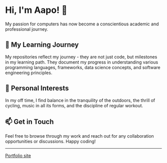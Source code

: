 # Hi, I'm Aapo! 👋

 My passion for computers has now become a conscientious academic and professional journey.

## 🌇 My Learning Journey

My repositories reflect my journey - they are not just code, but milestones in my learning path. They document my progress in understanding various programming languages, frameworks, data science concepts, and software engineering principles.

## 🌲 Personal Interests

In my off time, I find balance in the tranquility of the outdoors, the thrill of cycling, music in all its forms, and the discipline of regular workout.

## 📫 Get in Touch

Feel free to browse through my work and reach out for any collaboration opportunities or discussions. Happy coding!

---

[Portfolio site](https://github.com/aamik/aamik.github.io)

